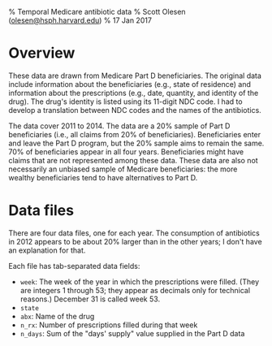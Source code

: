 % Temporal Medicare antibiotic data
% Scott Olesen (olesen@hsph.harvard.edu)
% 17 Jan 2017

# Overview

These data are drawn from Medicare Part D beneficiaries. The original data
include information about the beneficiaries (e.g., state of residence) and
information about the prescriptions (e.g., date, quantity, and identity of the
drug). The drug's identity is listed using its 11-digit NDC code.  I had to
develop a translation between NDC codes and the names of the antibiotics.

The data cover 2011 to 2014. The data are a 20% sample of Part D beneficiaries
(i.e., all claims from 20% of beneficiaries). Beneficiaries enter and leave the
Part D program, but the 20% sample aims to remain the same. 70% of
beneficiaries appear in all four years. Beneficiaries might have claims that
are not represented among these data. These data are also not necessarily an
unbiased sample of Medicare beneficiaries: the more wealthy beneficiaries tend
to have alternatives to Part D.

# Data files

There are four data files, one for each year. The consumption of antibiotics in
2012 appears to be about 20% larger than in the other years; I don't have an
explanation for that.

Each file has tab-separated data fields:

- `week`: The week of the year in which the prescriptions were filled. (They are integers 1 through 53; they appear as decimals only for technical reasons.) December 31 is called week 53.
- `state`
- `abx`: Name of the drug
- `n_rx`: Number of prescriptions filled during that week
- `n_days`: Sum of the "days' supply" value supplied in the Part D data

